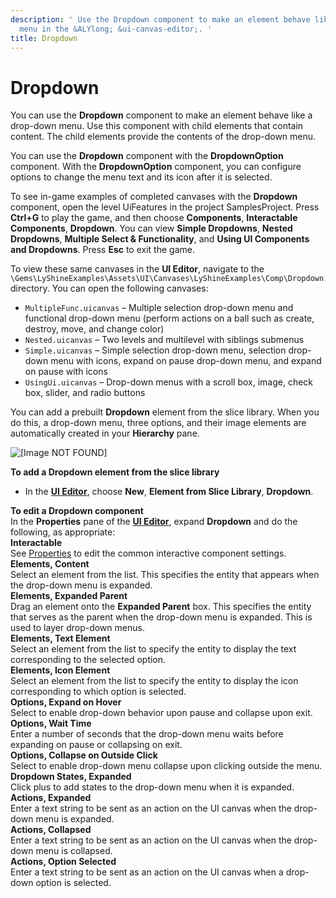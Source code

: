 ```yaml
---
description: ' Use the Dropdown component to make an element behave like a drop-down
  menu in the &ALYlong; &ui-canvas-editor;. '
title: Dropdown
---
```

# Dropdown<a name="ui-editor-components-dropdown"></a>

You can use the **Dropdown** component to make an element behave like a drop\-down menu\. Use this component with child elements that contain content\. The child elements provide the contents of the drop\-down menu\.

You can use the **Dropdown** component with the **DropdownOption** component\. With the **DropdownOption** component, you can configure options to change the menu text and its icon after it is selected\.

To see in\-game examples of completed canvases with the **Dropdown** component, open the level UiFeatures in the project SamplesProject\. Press **Ctrl\+G** to play the game, and then choose **Components**, **Interactable Components**, **Dropdown**\. You can view **Simple Dropdowns**, **Nested Dropdowns**, **Multiple Select & Functionality**, and **Using UI Components and Dropdowns**\. Press **Esc** to exit the game\.

To view these same canvases in the **UI Editor**, navigate to the `\Gems\LyShineExamples\Assets\UI\Canvases\LyShineExamples\Comp\Dropdown` directory\. You can open the following canvases:
+ `MultipleFunc.uicanvas` – Multiple selection drop\-down menu and functional drop\-down menu \(perform actions on a ball such as create, destroy, move, and change color\)
+ `Nested.uicanvas` – Two levels and multilevel with siblings submenus
+ `Simple.uicanvas` – Simple selection drop\-down menu, selection drop\-down menu with icons, expand on pause drop\-down menu, and expand on pause with icons
+ `UsingUi.uicanvas` – Drop\-down menus with a scroll box, image, check box, slider, and radio buttons

You can add a prebuilt **Dropdown** element from the slice library\. When you do this, a drop\-down menu, three options, and their image elements are automatically created in your **Hierarchy** pane\.

![\[Image NOT FOUND\]](/images/userguide/game_ui_editor/ui-editor-components-interactive-dropdown-slice.png)

**To add a Dropdown element from the slice library**
+ In the [**UI Editor**](/docs/userguide/ui/editor/using.md), choose **New**, **Element from Slice Library**, **Dropdown**\.

**To edit a Dropdown component**  
In the **Properties** pane of the [**UI Editor**](/docs/userguide/ui/editor/using.md), expand **Dropdown** and do the following, as appropriate:    
**Interactable**  
See [Properties](/docs/userguide/ui/editor/components-interactive-properties.md) to edit the common interactive component settings\.  
**Elements, Content**  
Select an element from the list\. This specifies the entity that appears when the drop\-down menu is expanded\.  
**Elements, Expanded Parent**  
Drag an element onto the **Expanded Parent** box\. This specifies the entity that serves as the parent when the drop\-down menu is expanded\. This is used to layer drop\-down menus\.  
**Elements, Text Element**  
Select an element from the list to specify the entity to display the text corresponding to the selected option\.   
**Elements, Icon Element**  
Select an element from the list to specify the entity to display the icon corresponding to which option is selected\.  
**Options, Expand on Hover**  
Select to enable drop\-down behavior upon pause and collapse upon exit\.   
**Options, Wait Time**  
Enter a number of seconds that the drop\-down menu waits before expanding on pause or collapsing on exit\.  
**Options, Collapse on Outside Click**  
Select to enable drop\-down menu collapse upon clicking outside the menu\.   
**Dropdown States, Expanded**  
Click plus to add states to the drop\-down menu when it is expanded\.  
**Actions, Expanded**  
Enter a text string to be sent as an action on the UI canvas when the drop\-down menu is expanded\.  
**Actions, Collapsed**  
Enter a text string to be sent as an action on the UI canvas when the drop\-down menu is collapsed\.   
**Actions, Option Selected**  
Enter a text string to be sent as an action on the UI canvas when a drop\-down option is selected\.
